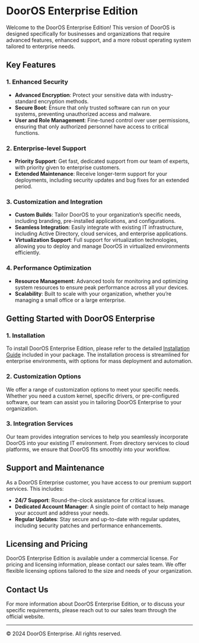 # DoorOS Enterprise Edition

Welcome to the DoorOS Enterprise Edition! This version of DoorOS is designed specifically for businesses and organizations that require advanced features, enhanced support, and a more robust operating system tailored to enterprise needs.

## Key Features

### 1. Enhanced Security
- **Advanced Encryption**: Protect your sensitive data with industry-standard encryption methods.
- **Secure Boot**: Ensure that only trusted software can run on your systems, preventing unauthorized access and malware.
- **User and Role Management**: Fine-tuned control over user permissions, ensuring that only authorized personnel have access to critical functions.

### 2. Enterprise-level Support
- **Priority Support**: Get fast, dedicated support from our team of experts, with priority given to enterprise customers.
- **Extended Maintenance**: Receive longer-term support for your deployments, including security updates and bug fixes for an extended period.

### 3. Customization and Integration
- **Custom Builds**: Tailor DoorOS to your organization’s specific needs, including branding, pre-installed applications, and configurations.
- **Seamless Integration**: Easily integrate with existing IT infrastructure, including Active Directory, cloud services, and enterprise applications.
- **Virtualization Support**: Full support for virtualization technologies, allowing you to deploy and manage DoorOS in virtualized environments efficiently.

### 4. Performance Optimization
- **Resource Management**: Advanced tools for monitoring and optimizing system resources to ensure peak performance across all your devices.
- **Scalability**: Built to scale with your organization, whether you’re managing a small office or a large enterprise.

## Getting Started with DoorOS Enterprise

### 1. Installation

To install DoorOS Enterprise Edition, please refer to the detailed [Installation Guide](INSTALL-Entreprise.md) included in your package. The installation process is streamlined for enterprise environments, with options for mass deployment and automation.

### 2. Customization Options

We offer a range of customization options to meet your specific needs. Whether you need a custom kernel, specific drivers, or pre-configured software, our team can assist you in tailoring DoorOS Enterprise to your organization.

### 3. Integration Services

Our team provides integration services to help you seamlessly incorporate DoorOS into your existing IT environment. From directory services to cloud platforms, we ensure that DoorOS fits smoothly into your workflow.

## Support and Maintenance

As a DoorOS Enterprise customer, you have access to our premium support services. This includes:

- **24/7 Support**: Round-the-clock assistance for critical issues.
- **Dedicated Account Manager**: A single point of contact to help manage your account and address your needs.
- **Regular Updates**: Stay secure and up-to-date with regular updates, including security patches and performance enhancements.

## Licensing and Pricing

DoorOS Enterprise Edition is available under a commercial license. For pricing and licensing information, please contact our sales team. We offer flexible licensing options tailored to the size and needs of your organization.

## Contact Us

For more information about DoorOS Enterprise Edition, or to discuss your specific requirements, please reach out to our sales team through the official website.

---

© 2024 DoorOS Enterprise. All rights reserved.

